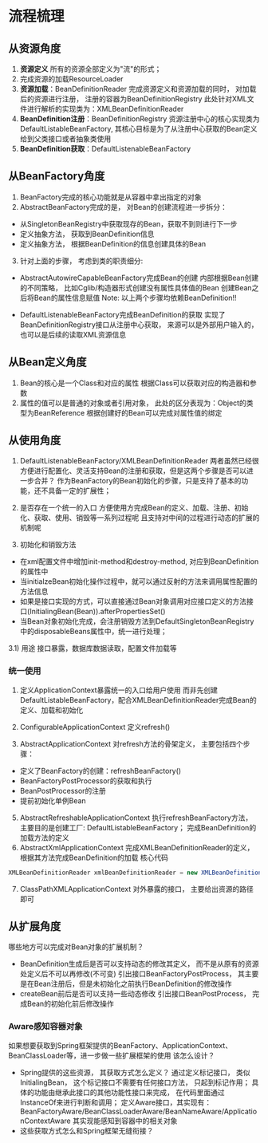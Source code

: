 # 流程梳理
## 从资源角度
1) **资源定义**
所有的资源全部定义为"流"的形式；
2) 完成资源的加载ResourceLoader
3) **资源加载**：BeanDefinitionReader
完成资源定义和资源加载的同时， 对加载后的资源进行注册， 注册的容器为BeanDefinitionRegistry
此处针对XML文件进行解析的实现类为：XMLBeanDefinitionReader
4) **BeanDefinition注册**：BeanDefinitionRegistry
资源注册中心的核心实现类为DefaultListableBeanFactory, 其核心目标是为了从注册中心获取的Bean定义给到父类接口或者抽象类使用
5) **BeanDefinition获取**：DefaultListenableBeanFactory


## 从BeanFactory角度
1) BeanFactory完成的核心功能就是从容器中拿出指定的对象
2) AbstractBeanFactory完成的是， 对Bean的创建流程进一步拆分：
- 从SingletonBeanRegistry中获取现存的Bean，获取不到则进行下一步
- 定义抽象方法， 获取到BeanDefinition信息
- 定义抽象方法， 根据BeanDefinition的信息创建具体的Bean

3) 针对上面的步骤， 考虑到类的职责细分:
- AbstractAutowireCapableBeanFactory完成Bean的创建
内部根据Bean创建的不同策略， 比如Cglib/构造器形式创建没有属性具体值的Bean
创建Bean之后将Bean的属性信息赋值
Note: 以上两个步骤均依赖BeanDefinition!!

- DefaultListenableBeanFactory完成BeanDefinition的获取
实现了BeanDefinitionRegistry接口从注册中心获取， 来源可以是外部用户输入的， 也可以是后续的读取XML资源信息

## 从Bean定义角度
1) Bean的核心是一个Class和对应的属性
根据Class可以获取对应的构造器和参数
2) 属性的值可以是普通的对象或者引用对象， 此处的区分表现为：Object的类型为BeanReference
根据创建好的Bean可以完成对属性值的绑定

## 从使用角度
1) DefaultListenableBeanFactory/XMLBeanDefinitionReader
两者虽然已经很方便进行配置化、灵活支持Bean的注册和获取，但是这两个步骤是否可以进一步合并？ 
作为BeanFactory的Bean初始化的步骤，只是支持了基本的功能，还不具备一定的扩展性；
2) 是否存在一个统一的入口 
方便使用方完成Bean的定义、加载、注册、初始化、获取、使用、销毁等一系列过程呢
且支持对中间的过程进行动态的扩展的机制呢

3) 初始化和销毁方法
- 在xml配置文件中增加init-method和destroy-method, 对应到BeanDefinition的属性中
- 当initialzeBean初始化操作过程中，就可以通过反射的方法来调用属性配置的方法信息
- 如果是接口实现的方式，可以直接通过Bean对象调用对应接口定义的方法接口(InitialingBean(Bean)).afterPropertiesSet()
- 当Bean对象初始化完成，会注册销毁方法到DefaultSingletonBeanRegistry中的disposableBeans属性中，统一进行处理；

3.1) 用途
接口暴露，数据库数据读取，配置文件加载等

### 统一使用
1) 定义ApplicationContext暴露统一的入口给用户使用
而非先创建DefaultListableBeanFactory，配合XMLBeanDefinitionReader完成Bean的定义、加载和初始化

3) ConfigurableApplicationContext
定义refresh() 
4) AbstractApplicationContext
对refresh方法的骨架定义， 主要包括四个步骤：
- 定义了BeanFactory的创建：refreshBeanFactory()
- BeanFactoryPostProcessor的获取和执行
- BeanPostProcessor的注册
- 提前初始化单例Bean
5) AbstractRefreshableApplicationContext
执行refreshBeanFactory方法， 主要目的是创建工厂: DefaultListableBeanFactory；
完成BeanDefinition的加载方法的定义
6) AbstractXmlApplicationContext
完成XMLBeanDefinitionReader的定义， 根据其方法完成BeanDefinition的加载
核心代码
```java
XMLBeanDefinitionReader xmlBeanDefinitionReader = new XMLBeanDefinitionReader(beanFactory, this);
```
7) ClassPathXMLApplicationContext
对外暴露的接口， 主要给出资源的路径即可





## 从扩展角度
哪些地方可以完成对Bean对象的扩展机制？
- BeanDefinition生成后是否可以支持动态的修改其定义， 而不是从原有的资源处定义后不可以再修改(不可变)
引出接口BeanFactoryPostProcess， 其主要是在Bean注册后，但是未初始化之前执行BeanDefinition的修改操作
- createBean前后是否可以支持一些动态修改
引出接口BeanPostProcess， 完成Bean的初始化前后修改操作

### Aware感知容器对象
如果想要获取到Spring框架提供的BeanFactory、ApplicationContext、BeanClassLoader等，进一步做一些扩展框架的使用
该怎么设计？
- Spring提供的这些资源， 其获取方式怎么定义？
通过定义标记接口， 类似InitialingBean， 这个标记接口不需要有任何接口方法， 只起到标记作用；
具体的功能由继承此接口的其他功能性接口来完成， 在代码里面通过InstanceOf来进行判断和调用；
定义Aware接口，其实现有：BeanFactoryAware/BeanClassLoaderAware/BeanNameAware/ApplicationContextAware
其实现能感知到容器中的相关对象
- 这些获取方式怎么和Spring框架无缝衔接？





